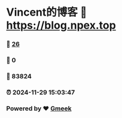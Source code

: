 # Vincent的博客 :link: https://blog.npex.top 
### :page_facing_up: [26](https://blog.npex.top/tag.html) 
### :speech_balloon: 0 
### :hibiscus: 83824 
### :alarm_clock: 2024-11-29 15:03:47 
### Powered by :heart: [Gmeek](https://github.com/Meekdai/Gmeek)
